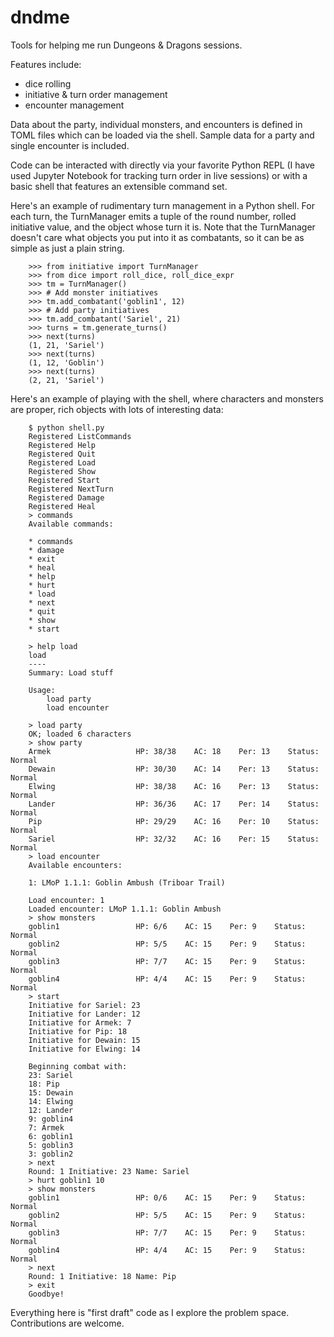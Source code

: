 # dndme

Tools for helping me run Dungeons & Dragons sessions.

Features include:

* dice rolling
* initiative & turn order management
* encounter management

Data about the party, individual monsters, and encounters
is defined in TOML files which can be loaded via the shell.
Sample data for a party and single encounter is included.

Code can be interacted with directly via your favorite Python REPL
(I have used Jupyter Notebook for tracking turn order in live sessions)
or with a basic shell that features an extensible command set.

Here's an example of rudimentary turn management in a Python shell.
For each turn, the TurnManager emits a tuple of the round number,
rolled initiative value, and the object whose turn it is.
Note that the TurnManager doesn't care what objects you put into it
as combatants, so it can be as simple as just a plain string.

```
    >>> from initiative import TurnManager
    >>> from dice import roll_dice, roll_dice_expr
    >>> tm = TurnManager()
    >>> # Add monster initiatives
    >>> tm.add_combatant('goblin1', 12)
    >>> # Add party initiatives
    >>> tm.add_combatant('Sariel', 21)
    >>> turns = tm.generate_turns()
    >>> next(turns)
    (1, 21, 'Sariel')
    >>> next(turns)
    (1, 12, 'Goblin')
    >>> next(turns)
    (2, 21, 'Sariel')
```

Here's an example of playing with the shell,
where characters and monsters are proper, rich objects
with lots of interesting data:

```
    $ python shell.py
    Registered ListCommands
    Registered Help
    Registered Quit
    Registered Load
    Registered Show
    Registered Start
    Registered NextTurn
    Registered Damage
    Registered Heal
    > commands
    Available commands:

    * commands
    * damage
    * exit
    * heal
    * help
    * hurt
    * load
    * next
    * quit
    * show
    * start

    > help load
    load
    ----
    Summary: Load stuff

    Usage:
        load party
        load encounter

    > load party
    OK; loaded 6 characters
    > show party
    Armek                   HP: 38/38    AC: 18    Per: 13    Status: Normal
    Dewain                  HP: 30/30    AC: 14    Per: 13    Status: Normal
    Elwing                  HP: 38/38    AC: 16    Per: 13    Status: Normal
    Lander                  HP: 36/36    AC: 17    Per: 14    Status: Normal
    Pip                     HP: 29/29    AC: 16    Per: 10    Status: Normal
    Sariel                  HP: 32/32    AC: 16    Per: 15    Status: Normal
    > load encounter
    Available encounters:

    1: LMoP 1.1.1: Goblin Ambush (Triboar Trail)

    Load encounter: 1
    Loaded encounter: LMoP 1.1.1: Goblin Ambush
    > show monsters
    goblin1                 HP: 6/6    AC: 15    Per: 9    Status: Normal
    goblin2                 HP: 5/5    AC: 15    Per: 9    Status: Normal
    goblin3                 HP: 7/7    AC: 15    Per: 9    Status: Normal
    goblin4                 HP: 4/4    AC: 15    Per: 9    Status: Normal
    > start
    Initiative for Sariel: 23
    Initiative for Lander: 12
    Initiative for Armek: 7
    Initiative for Pip: 18
    Initiative for Dewain: 15
    Initiative for Elwing: 14

    Beginning combat with:
    23: Sariel
    18: Pip
    15: Dewain
    14: Elwing
    12: Lander
    9: goblin4
    7: Armek
    6: goblin1
    5: goblin3
    3: goblin2
    > next
    Round: 1 Initiative: 23 Name: Sariel
    > hurt goblin1 10
    > show monsters
    goblin1                 HP: 0/6    AC: 15    Per: 9    Status: Normal
    goblin2                 HP: 5/5    AC: 15    Per: 9    Status: Normal
    goblin3                 HP: 7/7    AC: 15    Per: 9    Status: Normal
    goblin4                 HP: 4/4    AC: 15    Per: 9    Status: Normal
    > next
    Round: 1 Initiative: 18 Name: Pip
    > exit
    Goodbye!
```

Everything here is "first draft" code as I explore the problem space.
Contributions are welcome.
